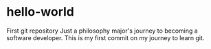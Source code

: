 # hello-world
First git repository
Just a philosophy major's journey to becoming a software developer.
This is my first commit on my journey to learn git.
